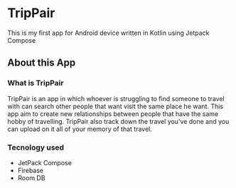 # TripPair
This is my first app for Android device written in Kotlin using Jetpack Compose

## About this App
### What is TripPair
TripPair is an app in which whoever is struggling to find someone to travel with can search other people that want visit the same place he want. This app aim to create new relationships between people that have the same hobby of travelling. TripPair also track down the travel you've done and you can upload on it all of your memory of that travel.

### Tecnology used
- JetPack Compose
- Firebase
- Room DB
